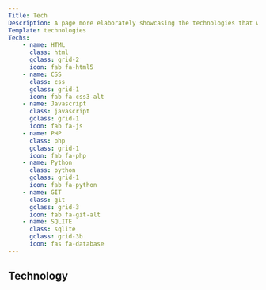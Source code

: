 ```yaml
---
Title: Tech
Description: A page more elaborately showcasing the technologies that we're working with
Template: technologies
Techs:
    - name: HTML
      class: html
      gclass: grid-2
      icon: fab fa-html5
    - name: CSS
      class: css
      gclass: grid-1
      icon: fab fa-css3-alt
    - name: Javascript
      class: javascript
      gclass: grid-1
      icon: fab fa-js
    - name: PHP
      class: php
      gclass: grid-1
      icon: fab fa-php
    - name: Python
      class: python
      gclass: grid-1
      icon: fab fa-python
    - name: GIT
      class: git
      gclass: grid-3
      icon: fab fa-git-alt
    - name: SQLITE
      class: sqlite
      gclass: grid-3b
      icon: fas fa-database
---
```


## Technology
